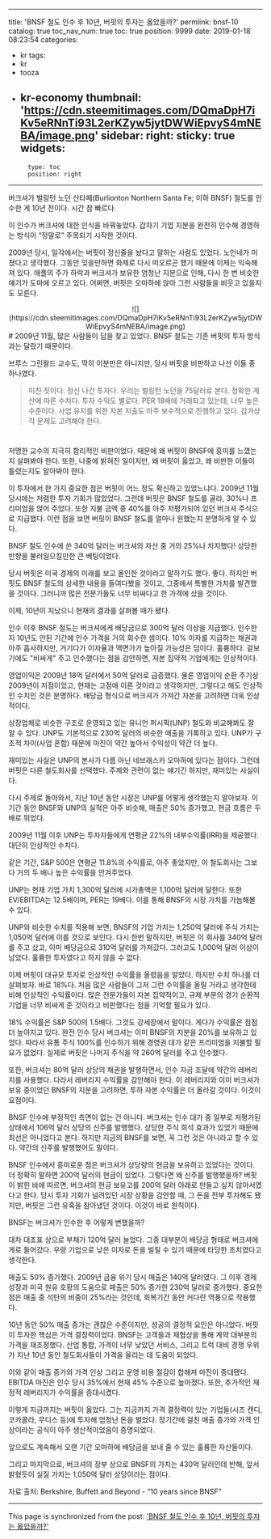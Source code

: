 
---
title: 'BNSF 철도 인수 후 10년, 버핏의 투자는 옳았을까?'
permlink: bnsf-10
catalog: true
toc_nav_num: true
toc: true
position: 9999
date: 2019-01-18 08:23:54
categories:
- kr
tags:
- kr
- tooza
- kr-economy
thumbnail: 'https://cdn.steemitimages.com/DQmaDpH7iKv5eRNnTi93L2erKZyw5jytDWWiEpvyS4mNEBA/image.png'
sidebar:
    right:
        sticky: true
widgets:
    -
        type: toc
        position: right
---


버크셔가 벌링턴 노던 산타페(Burlionton Northern Santa Fe; 이하 BNSF) 철도를 인수한 게 10년 전이다. 시간 참 빠르다.

​이 인수가 버크셔에 대한 인식을 바꿔놓았다. 갑자기 기업 지분을 완전히 인수해 경영하는 방식이 “정말로” 주목되기 시작한 것이다.

​2009년 당시, 일각에서는 버핏이 정신줄을 놨다고 말하는 사람도 있었다. 노인네가 미쳤다고 생각했다. 그동안 잊을만하면 화제로 다시 떠오르곤 했기 때문에 이제는 익숙해져 있다. 애플의 주가 하락과 버크셔가 보유한 엄청난 지분으로 인해, 다시 한 번 비슷한 얘기가 도마에 오르고 있다. 어쩌면, 버핏은 오마하에 앉아 그런 사람들을 비웃고 있을지도 모른다.

<center>
![](https://cdn.steemitimages.com/DQmaDpH7iKv5eRNnTi93L2erKZyw5jytDWWiEpvyS4mNEBA/image.png)
</center>​
#
2009년 11월, 많은 사람들이 답을 찾고 있었다. BNSF 철도는 기존 버핏의 투자 방식과는 달랐기 때문이다.

​브루스 그린왈드 교수도, 딱히 이분만은 아니지만, 당시 버핏을 비판하고 나선 이들 중 하나였다.

>미친 짓이다. 정신 나간 투자다. 우리는 벌링턴 노던을 75달러로 본다. 정확한 계산에 따른 수치다. 투자 수익도 별로다. PER 18배에 거래되고 있는데, 너무 높은 수준이다. 사업 유지를 위한 자본 지출도 아주 보수적으로 진행하고 있다. 감가상각 문제도 고려해야 한다.
#
저명한 교수의 지극히 합리적인 비판이었다. 때문에 왜 버핏이 BNSF에 흥미를 느꼈는지 살펴봐야 한다. 또한, 나중에 밝혀진 일이지만, 왜 버핏이 옳았고, 왜 비판한 이들이 틀렸는지도 알아봐야 한다.

​이 투자에서 한 가지 중요한 점은 버핏이 어느 정도 확신하고 있었느냐다. 2009년 11월 당시에는 저렴한 투자 기회가 많았었다. 그런데 버핏은 BNSF 철도를 골라, 30%나 프리미엄을 얹어 주었다. 또한 지불 금액 중 40%를 아주 저평가되어 있던 버크셔 주식으로 지급했다. 이런 점을 보면 버핏이 BNSF 철도를 얼마나 원했는지 분명하게 알 수 있다.

​BNSF 철도 인수에 쓴 340억 달러는 버크셔의 자산 중 거의 25%나 차지했다! 상당한 반향을 불러일으킬만한 큰 베팅이었다.

​당시 버핏은 미국 경제의 미래를 보고 올인한 것이라고 말하기도 했다. 좋다. 하지만 버핏도 BNSF 철도의 상세한 내용을 들여다봤을 것이고, 그중에서 특별한 가치를 발견했을 것이다. 그러니까 많은 전문가들도 너무 비싸다고 한 가격에 샀을 것이다.

​이제, 10년이 지났으니 현재의 결과를 살펴볼 때가 됐다.

​인수 이후 BNSF 철도는 버크셔에게 배당금으로 300억 달러 이상을 지급했다. 인수한지 10년도 안된 기간에 인수 가격을 거의 회수한 셈이다. 10% 이자를 지급하는 채권과 아주 흡사하지만, 거기다가 이자율과 액면가가 높아질 가능성은 덤이다. 훌륭하다. 겉보기에도 "비싸게" 주고 인수했다는 점을 감안하면, 자본 집약적 기업에게는 인상적이다.

​영업이익은 2009년 18억 달러에서 50억 달러로 급증했다. 물론 영업이익 순환 주기상 2009년이 저점이었고, 현재는 고점에 이른 것이라고 생각하지만, 그렇다고 해도 인상적인 수치인 것은 분명하다. 배당금 형식으로 버크셔가 가져간 자본을 고려하면 더욱 인상적이다.

​상장업체로 비슷한 구조로 운영되고 있는 유니언 퍼시픽(UNP) 철도와 비교해봐도 잘 알 수 있다. UNP도 기본적으로 230억 달러의 비슷한 매출을 기록하고 있다. UNP가 구조적 차이(사업 혼합) 때문에 마진이 약간 높아서 수익성이 약간 더 높다.

​재미있는 사실은 UNP의 본사가 다름 아닌 네브래스카 오마하에 있다는 점이다. 그런데 버핏은 다른 철도회사를 선택했다. 주제와 관련이 없는 얘기긴 하지만, 재미있는 사실이다.

​다시 주제로 돌아와서, 지난 10년 동안 시장은 UNP를 어떻게 생각했는지 알아보자. 이 기간 동안 BNSF와 UNP의 실적은 아주 비슷해, 매출은 50% 증가했고, 현금 흐름은 두 배로 뛰었다.

​2009년 11월 이후 UNP는 투자자들에게 연평균 22%의 내부수익률(IRR)을 제공했다. 대단히 인상적인 수치다.

​같은 기간, S&P 500은 연평균 11.8%의 수익률로, 아주 좋았지만, 이 철도회사는 그보다 거의 두 배나 높은 수익률을 안겨주었다.

​UNP는 현재 기업 가치 1,300억 달러에 시가총액은 1,100억 달러에 달한다. 또한 EV/EBITDA는 12.5배이며, PER는 19배다. 이를 통해 BNSF의 시장 가치를 가늠해볼 수 있다.

​UNP와 비슷한 수치를 적용해 보면, BNSF의 기업 가치는 1,250억 달러에 주식 가치는 1,050억 달러에 이를 것으로 보인다. 다시 한번 말하지만, 버핏은 이 회사를 340억 달러를 주고 샀고, 이미 배당금으로 310억 달러를 가져갔다. 그러고도 1,000억 달러 이상이 남았다. 훌륭한 투자였다고 하지 않을 수 없다.

​이제 버핏이 대규모 투자로 인상적인 수익률을 올렸음을 알았다. 하지만 수치 하나를 더 살펴보자. 바로 18%다. 처음 많은 사람들이 그저 그런 수익률을 올릴 거라고 생각한데 비해 인상적인 수익률이다. 많은 전문가들이 자본 집약적이고, 규제 부문의 경기 순환적 기업을 너무 비싸게 준 것이라고 비판했다는 점을 기억할 필요가 있다.

​18% 수익률은 S&P 500의 1.5배다. 그것도 강세장에서 말이다. 게다가 수익률은 점점 더 높아지고 있다. 완전 인수 당시 버크셔는 이미 BNSF의 지분을 20%를 보유하고 있었다. 따라서 유통 주식 100%를 인수하기 위해 경영권 대가 같은 프리미엄을 지불할 필요가 없었다. 실제로 버핏은 나머지 주식을 약 260억 달러를 주고 인수했다.

​또한, 버크셔는 80억 달러 상당의 채권을 발행하면서, 인수 자금 조달에 약간의 레버리지를 사용했다. 다라서 레버리지 수익률을 감안해야 한다. 이 레버리지와 이미 버크셔가 보유 중이었던 BNSF의 지분을 고려하면, 투하 자본 수익률은 더 올라갈 것이다. 이것이 요점이다.

​BNSF 인수에 부정적인 측면이 없는 건 아니다. 버크셔는 인수 대가 중 일부로 저평가된 상태에서 106억 달러 상당의 신주를 발행했다. 상당한 주식 희석 효과가 있었기 때문에 최선은 아니었다고 본다. 하지만 지금의 BNSF를 보면, 꼭 그런 것은 아니라고 할 수 있다. 약간의 신주를 발행했어도 말이다.

​BNSF 인수에서 흥미로운 점은 버크셔가 상당량의 현금을 보유하고 있었다는 것이다. 더 정확히 말하면 200억 달러의 현금이 있었다. 그렇다면 왜 신주를 발행했을까? 버핏이 밝힌 바에 따르면, 버크셔의 현금 보유고를 200억 달러 아래로 만들고 싶지 않아서였다고 한다. 당시 투자 기회가 널려있던 시장 상황을 감안할 때, 그 돈을 전부 투자해도 됐지만, 버핏은 그런 유혹을 참아냈던 것이다. 이것이 바로 원칙이다.

​BNSF는 버크셔가 인수한 후 어떻게 변했을까?

​대차 대조표 상으로 부채가 120억 달러 늘었다. 그중 대부분이 배당금 형태로 버크셔에게로 들어갔다. 우량 기업으로 낮은 이자로 돈을 빌릴 수 있기 때문에 타당한 조치였다고 생각한다.

​매출도 50% 증가했다. 2009년 금융 위기 당시 매출은 140억 달러였다. 그 이후 경제 성장과 미국 원유 호황의 도움으로 매출은 50% 증가한 230억 달러로 증가했다. 중요한 점은 매출 중 석탄의 비중이 25%라는 것인데, 회복기간 동안 커다란 역풍으로 작용했다.

​10년 동안 50% 매출 증가는 괜찮은 수준이지만, 성공의 결정적 요인은 아니었다. 버핏이 투자한 핵심은 가격 결정력이었다. BNSF는 고객들과 재협상을 통해 계약 대부분의 가격을 재조정했다. 산업 통합, 가격이 너무 낮았던 서비스, 그리고 트럭 대비 경쟁 우위가 지난 10년 동안 철도회사들이 가격을 올리는 데 도움이 되었다.

​이와 같이 매출 증가와 가격 인상 그리고 운영 비용 절감이 합해져 마진이 증대됐다. EBITDA 마진은 인수 당시 35%에서 현재 45% 수준으로 높아졌다. 또한, 추가적인 재정적 레버리지가 수익률을 증대시켰다.

이렇게 지금까지는 버핏이 옳았다. 그는 지금까지 가격 결정력이 있는 기업들(시즈 캔디, 코카콜라, 무디스 등)에 투자해 엄청난 돈을 벌었다. 장기간에 걸친 매출 증가와 가격 인상이라는 공식이 아주 생산적이었음이 증명되었다.

​앞으로도 계속해서 오랜 기간 오마하에 배당금을 보내 줄 수 있는 훌륭한 자산들이다.

​그리고 마지막으로, 버크셔의 장부 상으로 BNSF의 가치는 430억 달러인데 반해, 앞서 밝혔듯이 실질 가치는 1,050억 달러 상당이라는 점이다.

자료 출처: Berkshire, Buffett and Beyond - “10 years since BNSF”

- - -

This page is synchronized from the post: ['BNSF 철도 인수 후 10년, 버핏의 투자는 옳았을까?'](https://steemit.com/@pius.pius/bnsf-10)
